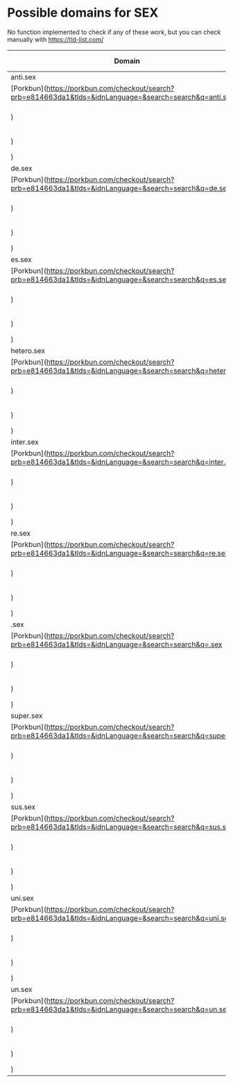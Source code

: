 # Possible domains for SEX

No function implemented to check if any of these work, but you can check manually with https://tld-list.com/

| Domain | Porkbun | NameCheap | Google Domains |
|---|---|---|---|
| anti.sex | [Porkbun](https://porkbun.com/checkout/search?prb=e814663da1&tlds=&idnLanguage=&search=search&q=anti.sex) | [Namecheap](https://www.namecheap.com/domains/registration/results/?domain=anti.sex) | [Google](https://domains.google.com/registrar/search?searchTerm=anti.sex) |
| de.sex | [Porkbun](https://porkbun.com/checkout/search?prb=e814663da1&tlds=&idnLanguage=&search=search&q=de.sex) | [Namecheap](https://www.namecheap.com/domains/registration/results/?domain=de.sex) | [Google](https://domains.google.com/registrar/search?searchTerm=de.sex) |
| es.sex | [Porkbun](https://porkbun.com/checkout/search?prb=e814663da1&tlds=&idnLanguage=&search=search&q=es.sex) | [Namecheap](https://www.namecheap.com/domains/registration/results/?domain=es.sex) | [Google](https://domains.google.com/registrar/search?searchTerm=es.sex) |
| hetero.sex | [Porkbun](https://porkbun.com/checkout/search?prb=e814663da1&tlds=&idnLanguage=&search=search&q=hetero.sex) | [Namecheap](https://www.namecheap.com/domains/registration/results/?domain=hetero.sex) | [Google](https://domains.google.com/registrar/search?searchTerm=hetero.sex) |
| inter.sex | [Porkbun](https://porkbun.com/checkout/search?prb=e814663da1&tlds=&idnLanguage=&search=search&q=inter.sex) | [Namecheap](https://www.namecheap.com/domains/registration/results/?domain=inter.sex) | [Google](https://domains.google.com/registrar/search?searchTerm=inter.sex) |
| re.sex | [Porkbun](https://porkbun.com/checkout/search?prb=e814663da1&tlds=&idnLanguage=&search=search&q=re.sex) | [Namecheap](https://www.namecheap.com/domains/registration/results/?domain=re.sex) | [Google](https://domains.google.com/registrar/search?searchTerm=re.sex) |
| .sex | [Porkbun](https://porkbun.com/checkout/search?prb=e814663da1&tlds=&idnLanguage=&search=search&q=.sex) | [Namecheap](https://www.namecheap.com/domains/registration/results/?domain=.sex) | [Google](https://domains.google.com/registrar/search?searchTerm=.sex) |
| super.sex | [Porkbun](https://porkbun.com/checkout/search?prb=e814663da1&tlds=&idnLanguage=&search=search&q=super.sex) | [Namecheap](https://www.namecheap.com/domains/registration/results/?domain=super.sex) | [Google](https://domains.google.com/registrar/search?searchTerm=super.sex) |
| sus.sex | [Porkbun](https://porkbun.com/checkout/search?prb=e814663da1&tlds=&idnLanguage=&search=search&q=sus.sex) | [Namecheap](https://www.namecheap.com/domains/registration/results/?domain=sus.sex) | [Google](https://domains.google.com/registrar/search?searchTerm=sus.sex) |
| uni.sex | [Porkbun](https://porkbun.com/checkout/search?prb=e814663da1&tlds=&idnLanguage=&search=search&q=uni.sex) | [Namecheap](https://www.namecheap.com/domains/registration/results/?domain=uni.sex) | [Google](https://domains.google.com/registrar/search?searchTerm=uni.sex) |
| un.sex | [Porkbun](https://porkbun.com/checkout/search?prb=e814663da1&tlds=&idnLanguage=&search=search&q=un.sex) | [Namecheap](https://www.namecheap.com/domains/registration/results/?domain=un.sex) | [Google](https://domains.google.com/registrar/search?searchTerm=un.sex) |
